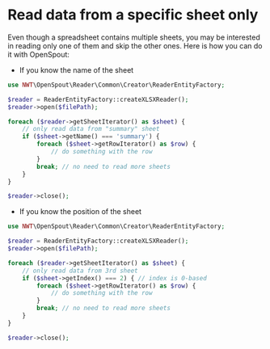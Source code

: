 # Read data from a specific sheet only

Even though a spreadsheet contains multiple sheets, you may be interested in reading only one of them and skip the other ones. Here is how you can do it with OpenSpout:

* If you know the name of the sheet

```php
use NWT\OpenSpout\Reader\Common\Creator\ReaderEntityFactory;

$reader = ReaderEntityFactory::createXLSXReader();
$reader->open($filePath);

foreach ($reader->getSheetIterator() as $sheet) {
    // only read data from "summary" sheet
    if ($sheet->getName() === 'summary') {
        foreach ($sheet->getRowIterator() as $row) {
            // do something with the row
        }
        break; // no need to read more sheets
    }
}

$reader->close();
```

* If you know the position of the sheet

```php
use NWT\OpenSpout\Reader\Common\Creator\ReaderEntityFactory;

$reader = ReaderEntityFactory::createXLSXReader();
$reader->open($filePath);

foreach ($reader->getSheetIterator() as $sheet) {
    // only read data from 3rd sheet
    if ($sheet->getIndex() === 2) { // index is 0-based
        foreach ($sheet->getRowIterator() as $row) {
            // do something with the row
        }
        break; // no need to read more sheets
    }
}

$reader->close();
```
